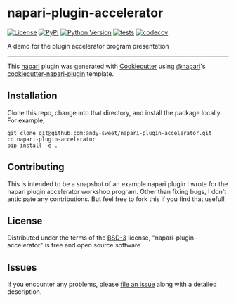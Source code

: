# napari-plugin-accelerator

[![License](https://img.shields.io/pypi/l/napari-plugin-accelerator.svg?color=green)](https://github.com/andy-sweet/napari-plugin-accelerator/raw/main/LICENSE)
[![PyPI](https://img.shields.io/pypi/v/napari-plugin-accelerator.svg?color=green)](https://pypi.org/project/napari-plugin-accelerator)
[![Python Version](https://img.shields.io/pypi/pyversions/napari-plugin-accelerator.svg?color=green)](https://python.org)
[![tests](https://github.com/andy-sweet/napari-plugin-accelerator/workflows/tests/badge.svg)](https://github.com/andy-sweet/napari-plugin-accelerator/actions)
[![codecov](https://codecov.io/gh/andy-sweet/napari-plugin-accelerator/branch/main/graph/badge.svg)](https://codecov.io/gh/andy-sweet/napari-plugin-accelerator)

A demo for the plugin accelerator program presentation

----------------------------------

This [napari] plugin was generated with [Cookiecutter] using [@napari]'s [cookiecutter-napari-plugin] template.

<!--
Don't miss the full getting started guide to set up your new package:
https://github.com/napari/cookiecutter-napari-plugin#getting-started

and review the napari docs for plugin developers:
https://napari.org/plugins/stable/index.html
-->

## Installation

Clone this repo, change into that directory, and install the package locally.
For example,

    git clone git@github.com:andy-sweet/napari-plugin-accelerator.git
    cd napari-plugin-accelerator
    pip install -e .


## Contributing

This is intended to be a snapshot of an example napari plugin I wrote for
the napari plugin accelerator workshop program.
Other than fixing bugs, I don't anticipate any contributions.
But feel free to fork this if you find that useful!


## License

Distributed under the terms of the [BSD-3] license,
"napari-plugin-accelerator" is free and open source software

## Issues

If you encounter any problems, please [file an issue] along with a detailed description.

[napari]: https://github.com/napari/napari
[Cookiecutter]: https://github.com/audreyr/cookiecutter
[@napari]: https://github.com/napari
[MIT]: http://opensource.org/licenses/MIT
[BSD-3]: http://opensource.org/licenses/BSD-3-Clause
[GNU GPL v3.0]: http://www.gnu.org/licenses/gpl-3.0.txt
[GNU LGPL v3.0]: http://www.gnu.org/licenses/lgpl-3.0.txt
[Apache Software License 2.0]: http://www.apache.org/licenses/LICENSE-2.0
[Mozilla Public License 2.0]: https://www.mozilla.org/media/MPL/2.0/index.txt
[cookiecutter-napari-plugin]: https://github.com/napari/cookiecutter-napari-plugin

[file an issue]: https://github.com/andy-sweet/napari-plugin-accelerator/issues

[napari]: https://github.com/napari/napari
[tox]: https://tox.readthedocs.io/en/latest/
[pip]: https://pypi.org/project/pip/
[PyPI]: https://pypi.org/
